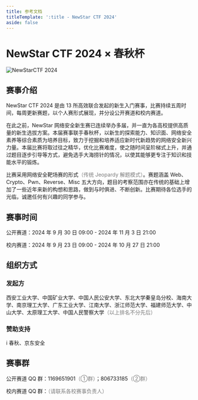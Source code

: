 ```yaml
---
title: 参考文档
titleTemplate: ':title - NewStar CTF 2024'
aside: false
---
```


# NewStar CTF 2024 × 春秋杯

![NewStarCTF 2024](/assets/images/banner-2024.png)

## 赛事介绍

NewStar CTF 2024 是由 13 所高效联合发起的新生入门赛事，比赛持续五周时间，每周更新赛题，以个人赛形式展现，并分设公开赛道和校内赛道。

在此之前，NewStar 网络安全新生赛已连续举办多届，并一直为各高校提供高质量的新生选拔方案。本届赛事联手春秋杯，以新生的探索能力、知识面、网络安全素养等综合素质为培养目标，致力于挖掘和培养适应新时代新趋势的网络安全新兴力量。本届比赛将取过往之精华，优化比赛难度，使之随时间呈阶梯式上升，并通过题目逐步引导等方式，避免选手大海捞针的情况，以使其能够更专注于知识和技能水平的锻炼。

比赛采用网络安全靶场赛的形式<span style="color: #7c7c7c">（传统 Jeopardy 解题模式）</span>。赛题涵盖 Web、Crypto、Pwn、Reverse、Misc 五大方向，题目的考察范围亦在传统的基础上增加了一些近年来新的构想和思路，做到与时俱进、不断创新。比赛期待各位选手的光临，诚邀任何有兴趣的同学参与。

## 赛事时间

公开赛道：2024 年 9 月 30 日 09:00 - 2024 年 11 月 3 日 21:00

校内赛道：2024 年 9 月 23 日 09:00 - 2024 年 10 月 27 日 21:00

## 组织方式

### 发起方

西安工业大学、中国矿业大学、中国人民公安大学、东北大学秦皇岛分校、海南大学、南京理工大学、广东工业大学、江南大学、浙江师范大学、福建师范大学、中山大学、太原理工大学、中国人民警察大学<span style="color: #7c7c7c">（以上排名不分先后）</span>

### 赞助支持

i 春秋、京东安全

## 赛事群

公开赛道 QQ 群：1169651901<span style="color: #7c7c7c">（①群）</span>；806733185<span style="color: #7c7c7c">（②群）</span>

校内赛道 QQ 群：<span style="color: #7c7c7c">（请联系各校赛事负责人）</span>

